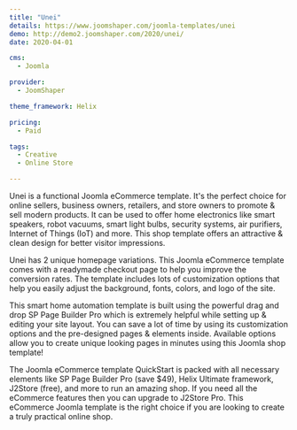 ```yaml
---
title: "Unei"
details: https://www.joomshaper.com/joomla-templates/unei
demo: http://demo2.joomshaper.com/2020/unei/
date: 2020-04-01

cms: 
  - Joomla

provider:
  - JoomShaper

theme_framework: Helix

pricing:
  - Paid

tags:
  - Creative
  - Online Store

---
```


Unei is a functional Joomla eCommerce template. It's the perfect choice for online sellers, business owners, retailers, and store owners to promote & sell modern products. It can be used to offer home electronics like smart speakers, robot vacuums, smart light bulbs, security systems, air purifiers, Internet of Things (IoT) and more. This shop template offers an attractive & clean design for better visitor impressions.

Unei has 2 unique homepage variations. This Joomla eCommerce template comes with a readymade checkout page to help you improve the conversion rates. The template includes lots of customization options that help you easily adjust the background, fonts, colors, and logo of the site.

This smart home automation template is built using the powerful drag and drop SP Page Builder Pro which is extremely helpful while setting up & editing your site layout. You can save a lot of time by using its customization options and the pre-designed pages & elements inside. Available options allow you to create unique looking pages in minutes using this Joomla shop template!

The Joomla eCommerce template QuickStart is packed with all necessary elements like SP Page Builder Pro (save $49), Helix Ultimate framework, J2Store (free), and more to run an amazing shop. If you need all the eCommerce features then you can upgrade to J2Store Pro. This eCommerce Joomla template is the right choice if you are looking to create a truly practical online shop.


